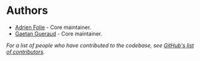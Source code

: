 # Authors

* [Adrien Folie](https://github.com/foliea) - Core maintainer.
* [Gaetan Gueraud](https://github.com/exadeci) - Core maintainer.

*For a list of people who have contributed to the codebase, see
[GitHub's list of contributors](https://github.com/grounds/grounds-images/graphs/contributors).*
